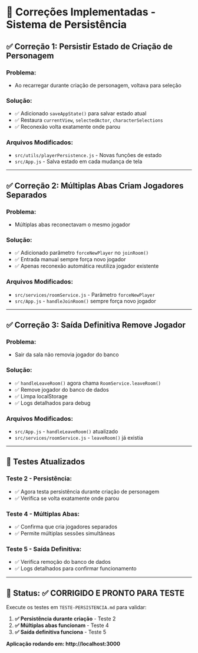 # 🔧 Correções Implementadas - Sistema de Persistência

## ✅ **Correção 1: Persistir Estado de Criação de Personagem**

### Problema:
- Ao recarregar durante criação de personagem, voltava para seleção

### Solução:
- ✅ Adicionado `saveAppState()` para salvar estado atual
- ✅ Restaura `currentView`, `selectedActor`, `characterSelections`
- ✅ Reconexão volta exatamente onde parou

### Arquivos Modificados:
- `src/utils/playerPersistence.js` - Novas funções de estado
- `src/App.js` - Salva estado em cada mudança de tela

---

## ✅ **Correção 2: Múltiplas Abas Criam Jogadores Separados**

### Problema:
- Múltiplas abas reconectavam o mesmo jogador

### Solução:
- ✅ Adicionado parâmetro `forceNewPlayer` no `joinRoom()`
- ✅ Entrada manual sempre força novo jogador
- ✅ Apenas reconexão automática reutiliza jogador existente

### Arquivos Modificados:
- `src/services/roomService.js` - Parâmetro `forceNewPlayer`
- `src/App.js` - `handleJoinRoom()` sempre força novo jogador

---

## ✅ **Correção 3: Saída Definitiva Remove Jogador**

### Problema:
- Sair da sala não removia jogador do banco

### Solução:
- ✅ `handleLeaveRoom()` agora chama `RoomService.leaveRoom()`
- ✅ Remove jogador do banco de dados
- ✅ Limpa localStorage
- ✅ Logs detalhados para debug

### Arquivos Modificados:
- `src/App.js` - `handleLeaveRoom()` atualizado
- `src/services/roomService.js` - `leaveRoom()` já existia

---

## 🧪 **Testes Atualizados**

### Teste 2 - Persistência:
- ✅ Agora testa persistência durante criação de personagem
- ✅ Verifica se volta exatamente onde parou

### Teste 4 - Múltiplas Abas:
- ✅ Confirma que cria jogadores separados
- ✅ Permite múltiplas sessões simultâneas

### Teste 5 - Saída Definitiva:
- ✅ Verifica remoção do banco de dados
- ✅ Logs detalhados para confirmar funcionamento

---

## 🎯 **Status: ✅ CORRIGIDO E PRONTO PARA TESTE**

Execute os testes em `TESTE-PERSISTENCIA.md` para validar:

1. **✅ Persistência durante criação** - Teste 2
2. **✅ Múltiplas abas funcionam** - Teste 4  
3. **✅ Saída definitiva funciona** - Teste 5

**Aplicação rodando em: http://localhost:3000**
